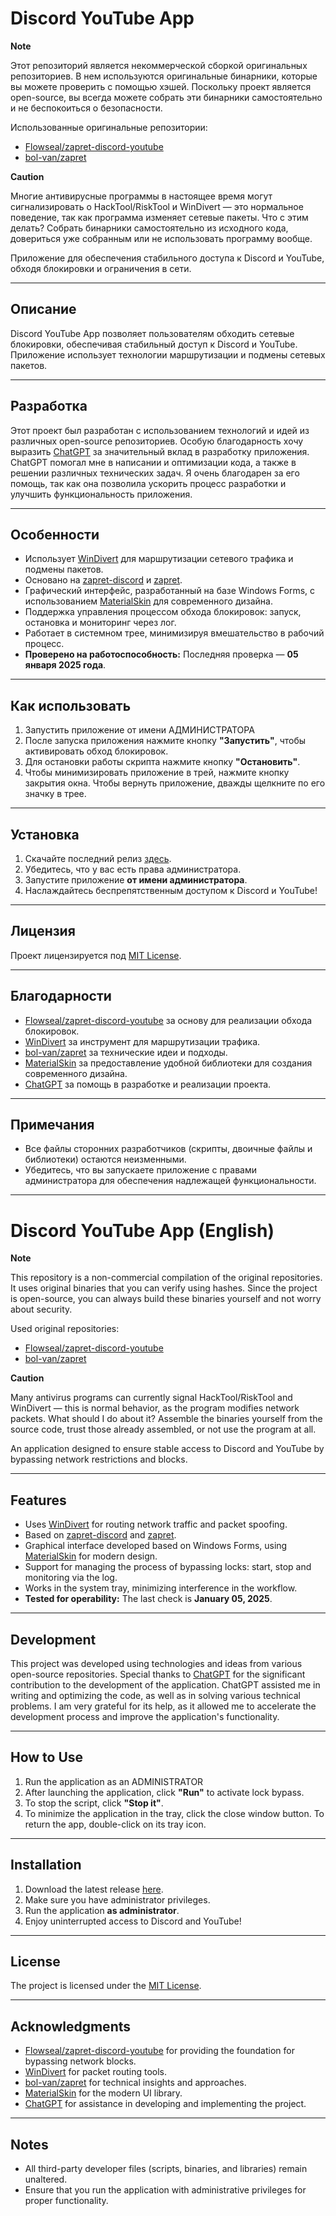 # Discord YouTube App

**Note**

Этот репозиторий является некоммерческой сборкой оригинальных репозиториев. В нем используются оригинальные бинарники, которые вы можете проверить с помощью хэшей. Поскольку проект является open-source, вы всегда можете собрать эти бинарники самостоятельно и не беспокоиться о безопасности.

Использованные оригинальные репозитории:
- [Flowseal/zapret-discord-youtube](https://github.com/Flowseal/zapret-discord-youtube)
- [bol-van/zapret](https://github.com/bol-van/zapret)

**Caution**

Многие антивирусные программы в настоящее время могут сигнализировать о HackTool/RiskTool и WinDivert — это нормальное поведение, так как программа изменяет сетевые пакеты. Что с этим делать? Собрать бинарники самостоятельно из исходного кода, довериться уже собранным или не использовать программу вообще.

Приложение для обеспечения стабильного доступа к Discord и YouTube, обходя блокировки и ограничения в сети.

---

## Описание

Discord YouTube App позволяет пользователям обходить сетевые блокировки, обеспечивая стабильный доступ к Discord и YouTube. Приложение использует технологии маршрутизации и подмены сетевых пакетов.

---

## Разработка

Этот проект был разработан с использованием технологий и идей из различных open-source репозиториев. Особую благодарность хочу выразить [ChatGPT](https://openai.com/chatgpt) за значительный вклад в разработку приложения. ChatGPT помогал мне в написании и оптимизации кода, а также в решении различных технических задач. Я очень благодарен за его помощь, так как она позволила ускорить процесс разработки и улучшить функциональность приложения.

---

## Особенности
- Использует [WinDivert](https://github.com/basil00/WinDivert) для маршрутизации сетевого трафика и подмены пакетов.
- Основано на [zapret-discord](https://github.com/Flowseal/zapret-discord-youtube) и [zapret](https://github.com/bol-van/zapret).
- Графический интерфейс, разработанный на базе Windows Forms, с использованием [MaterialSkin](https://github.com/IgnaceMaes/MaterialSkin) для современного дизайна.
- Поддержка управления процессом обхода блокировок: запуск, остановка и мониторинг через лог.
- Работает в системном трее, минимизируя вмешательство в рабочий процесс.
- **Проверено на работоспособность:** Последняя проверка — **05 января 2025 года**.

---

## Как использовать

1. Запустить приложение от имени АДМИНИСТРАТОРА
2. После запуска приложения нажмите кнопку **"Запустить"**, чтобы активировать обход блокировок.  
3. Для остановки работы скрипта нажмите кнопку **"Остановить"**.  
4. Чтобы минимизировать приложение в трей, нажмите кнопку закрытия окна. Чтобы вернуть приложение, дважды щелкните по его значку в трее.

---

## Установка

1. Скачайте последний релиз [здесь](https://github.com/Meltyqwe/DiscordYouTubeApp/releases/tag/1.1).
2. Убедитесь, что у вас есть права администратора.
3. Запустите приложение **от имени администратора**.
4. Наслаждайтесь беспрепятственным доступом к Discord и YouTube!

---

## Лицензия

Проект лицензируется под [MIT License](https://github.com/Meltyqwe/DiscordYouTubeApp/blob/main/License).

---

## Благодарности

- [Flowseal/zapret-discord-youtube](https://github.com/Flowseal/zapret-discord-youtube) за основу для реализации обхода блокировок.
- [WinDivert](https://github.com/basil00/WinDivert) за инструмент для маршрутизации трафика.
- [bol-van/zapret](https://github.com/bol-van/zapret) за технические идеи и подходы.
- [MaterialSkin](https://github.com/IgnaceMaes/MaterialSkin) за предоставление удобной библиотеки для создания современного дизайна.
- [ChatGPT](https://openai.com/chatgpt) за помощь в разработке и реализации проекта.

---

## Примечания

- Все файлы сторонних разработчиков (скрипты, двоичные файлы и библиотеки) остаются неизменными.
- Убедитесь, что вы запускаете приложение с правами администратора для обеспечения надлежащей функциональности.

--- 

# Discord YouTube App (English)

**Note**

This repository is a non-commercial compilation of the original repositories. It uses original binaries that you can verify using hashes. Since the project is open-source, you can always build these binaries yourself and not worry about security.

Used original repositories:
- [Flowseal/zapret-discord-youtube](https://github.com/Flowseal/zapret-discord-youtube)
- [bol-van/zapret](https://github.com/bol-van/zapret)

**Caution**

Many antivirus programs can currently signal HackTool/RiskTool and WinDivert — this is normal behavior, as the program modifies network packets. What should I do about it? Assemble the binaries yourself from the source code, trust those already assembled, or not use the program at all.


An application designed to ensure stable access to Discord and YouTube by bypassing network restrictions and blocks.

---

## Features
- Uses [WinDivert](https://github.com/basil00/WinDivert) for routing network traffic and packet spoofing.
- Based on [zapret-discord](https://github.com/Flowseal/zapret-discord-youtube) and [zapret](https://github.com/bol-van/zapret).
- Graphical interface developed based on Windows Forms, using [MaterialSkin](https://github.com/IgnaceMaes/MaterialSkin) for modern design.
- Support for managing the process of bypassing locks: start, stop and monitoring via the log.
- Works in the system tray, minimizing interference in the workflow.
- **Tested for operability:** The last check is **January 05, 2025**.

---

## Development

This project was developed using technologies and ideas from various open-source repositories. Special thanks to [ChatGPT](https://openai.com/chatgpt) for the significant contribution to the development of the application. ChatGPT assisted me in writing and optimizing the code, as well as in solving various technical problems. I am very grateful for its help, as it allowed me to accelerate the development process and improve the application's functionality.

---

## How to Use

1. Run the application as an ADMINISTRATOR
2. After launching the application, click **"Run"** to activate lock bypass.
3. To stop the script, click **"Stop it"**.  
4. To minimize the application in the tray, click the close window button. To return the app, double-click on its tray icon.

---

## Installation

1. Download the latest release [here](https://github.com/Meltyqwe/DiscordYouTubeApp/releases/tag/1.1).
2. Make sure you have administrator privileges.
3. Run the application **as administrator**.
4. Enjoy uninterrupted access to Discord and YouTube!

---

## License

The project is licensed under the [MIT License](https://github.com/Meltyqwe/DiscordYouTubeApp/blob/main/License).

---

## Acknowledgments

- [Flowseal/zapret-discord-youtube](https://github.com/Flowseal/zapret-discord-youtube) for providing the foundation for bypassing network blocks.
- [WinDivert](https://github.com/basil00/WinDivert) for packet routing tools.
- [bol-van/zapret](https://github.com/bol-van/zapret) for technical insights and approaches.
- [MaterialSkin](https://github.com/IgnaceMaes/MaterialSkin) for the modern UI library.
- [ChatGPT](https://openai.com/chatgpt) for assistance in developing and implementing the project.

---

## Notes

- All third-party developer files (scripts, binaries, and libraries) remain unaltered.
- Ensure that you run the application with administrative privileges for proper functionality.

